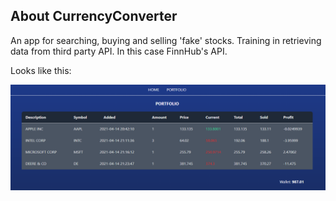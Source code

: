
## About CurrencyConverter

An app for searching, buying and selling 'fake' stocks. Training in retrieving data from third party API. In this case FinnHub's API.

Looks like this:

<img src="public/img.png" alt="TradingApp">